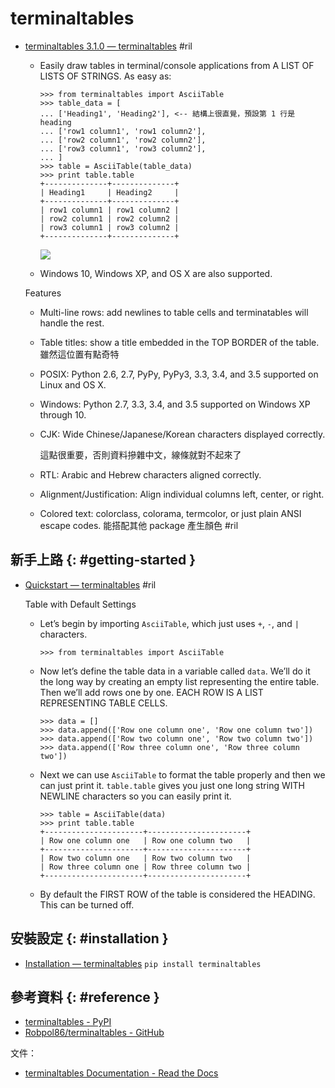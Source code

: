 # terminaltables

  - [terminaltables 3\.1\.0 — terminaltables](https://robpol86.github.io/terminaltables/) #ril

      - Easily draw tables in terminal/console applications from A LIST OF LISTS OF STRINGS. As easy as:

            >>> from terminaltables import AsciiTable
            >>> table_data = [
            ... ['Heading1', 'Heading2'], <-- 結構上很直覺，預設第 1 行是 heading
            ... ['row1 column1', 'row1 column2'],
            ... ['row2 column1', 'row2 column2'],
            ... ['row3 column1', 'row3 column2'],
            ... ]
            >>> table = AsciiTable(table_data)
            >>> print table.table
            +--------------+--------------+
            | Heading1     | Heading2     |
            +--------------+--------------+
            | row1 column1 | row1 column2 |
            | row2 column1 | row2 column2 |
            | row3 column1 | row3 column2 |
            +--------------+--------------+

        ![](https://robpol86.github.io/terminaltables/_images/examples.png)

      - Windows 10, Windows XP, and OS X are also supported.

    Features

      - Multi-line rows: add newlines to table cells and terminatables will handle the rest.
      - Table titles: show a title embedded in the TOP BORDER of the table. 雖然這位置有點奇特
      - POSIX: Python 2.6, 2.7, PyPy, PyPy3, 3.3, 3.4, and 3.5 supported on Linux and OS X.
      - Windows: Python 2.7, 3.3, 3.4, and 3.5 supported on Windows XP through 10.

      - CJK: Wide Chinese/Japanese/Korean characters displayed correctly.

        這點很重要，否則資料摻雜中文，線條就對不起來了

      - RTL: Arabic and Hebrew characters aligned correctly.
      - Alignment/Justification: Align individual columns left, center, or right.
      - Colored text: colorclass, colorama, termcolor, or just plain ANSI escape codes. 能搭配其他 package 產生顏色 #ril

## 新手上路 {: #getting-started }

  - [Quickstart — terminaltables](https://robpol86.github.io/terminaltables/quickstart.html) #ril

    Table with Default Settings

      - Let’s begin by importing `AsciiTable`, which just uses `+`, `-`, and `|` characters.

            >>> from terminaltables import AsciiTable

      - Now let’s define the table data in a variable called `data`. We’ll do it the long way by creating an empty list representing the entire table. Then we’ll add rows one by one. EACH ROW IS A LIST REPRESENTING TABLE CELLS.

            >>> data = []
            >>> data.append(['Row one column one', 'Row one column two'])
            >>> data.append(['Row two column one', 'Row two column two'])
            >>> data.append(['Row three column one', 'Row three column two'])

      - Next we can use `AsciiTable` to format the table properly and then we can just print it. `table.table` gives you just one long string WITH NEWLINE characters so you can easily print it.

            >>> table = AsciiTable(data)
            >>> print table.table
            +----------------------+----------------------+
            | Row one column one   | Row one column two   |
            +----------------------+----------------------+
            | Row two column one   | Row two column two   |
            | Row three column one | Row three column two |
            +----------------------+----------------------+

      - By default the FIRST ROW of the table is considered the HEADING. This can be turned off.

## 安裝設定 {: #installation }

  - [Installation — terminaltables](https://robpol86.github.io/terminaltables/install.html) `pip install terminaltables`

## 參考資料 {: #reference }

  - [terminaltables - PyPI](https://pypi.org/project/terminaltables/)
  - [Robpol86/terminaltables - GitHub](https://github.com/Robpol86/terminaltables)

文件：

  - [terminaltables Documentation - Read the Docs](https://robpol86.github.io/terminaltables/)